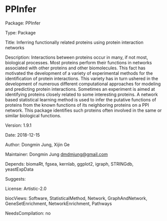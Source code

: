 # PPInfer

Package: PPInfer

Type: Package

Title: Inferring functionally related proteins using protein interaction networks

Description: Interactions between proteins occur in many, if not most, biological processes. Most proteins perform their functions in networks associated with other proteins and other biomolecules. This fact has motivated the development of a variety of experimental methods for the identification of protein interactions. This variety has in turn ushered in the development of numerous different computational approaches for modeling and predicting protein interactions. Sometimes an experiment is aimed at identifying proteins closely related to some interesting proteins. A network based statistical learning method is used to infer the putative functions of proteins from the known functions of its neighboring proteins on a PPI network. This package identifies such proteins often involved in the same or similar biological functions.

Version: 1.9.1

Date: 2018-12-15

Author: Dongmin Jung, Xijin Ge

Maintainer: Dongmin Jung <dmdmjung@gmail.com>

Depends: biomaRt, fgsea, kernlab, ggplot2, igraph, STRINGdb, yeastExpData

Suggests:

License: Artistic-2.0

biocViews: Software, StatisticalMethod, Network, GraphAndNetwork, GeneSetEnrichment, NetworkEnrichment, Pathways

NeedsCompilation: no






